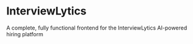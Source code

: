 # InterviewLytics
A complete, fully functional frontend for the InterviewLytics AI-powered hiring platform

